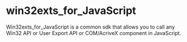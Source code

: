 # win32exts_for_JavaScript
Win32exts_for_JavaScript is a common sdk that allows you to call any Win32 API or User Export API or COM/AcriveX component in JavaScript.
